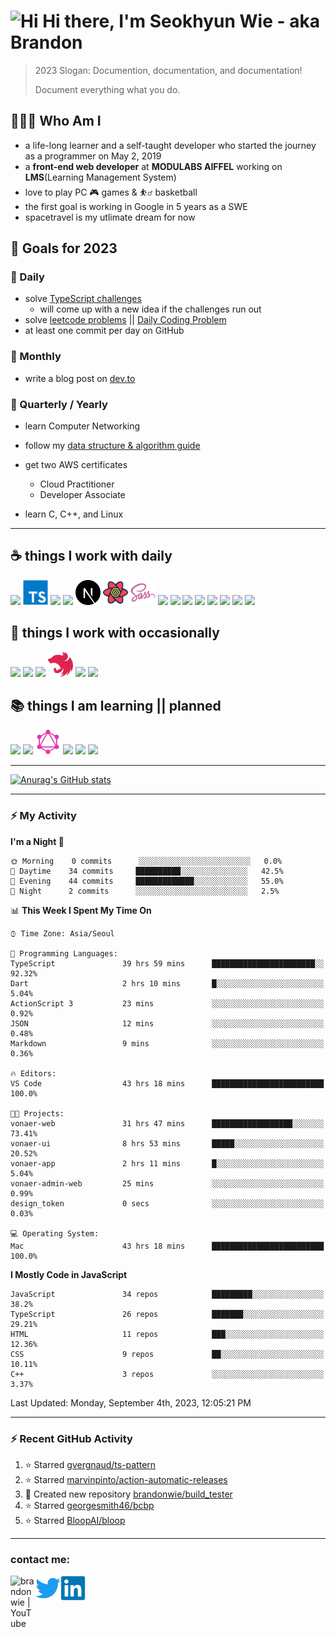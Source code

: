 # <img src='https://qpluspicture.oss-cn-beijing.aliyuncs.com/6LjjQA/Hi.gif' alt='Hi' width="24"/> Hi there, I'm Seokhyun Wie - aka Brandon

> 2023 Slogan: Documention, documentation, and documentation!
>
> Document everything what you do.

## 🧑🏻‍💻 Who Am I

- a life-long learner and a self-taught developer who started the journey as a programmer on May 2, 2019
- a **front-end web developer** at **MODULABS AIFFEL** working on **LMS**(Learning Management System)
- love to play PC 🎮 games️ \& ⛹️‍♂️ basketball
- the first goal is working in Google in 5 years as a SWE
- spacetravel is my utlimate dream for now

## 🥅 Goals for 2023

### 📅 Daily

- solve [TypeScript challenges](https://github.com/brandonwie/type-challenges)
  - will come up with a new idea if the challenges run out
- solve [leetcode problems](https://leetcode.com/problemset/all/) || [Daily Coding Problem](https://www.dailycodingproblem.com/)
- at least one commit per day on GitHub

### 📅 Monthly

- write a blog post on [dev.to](https://dev.to/brandonwie)

### 📅 Quarterly / Yearly

- learn Computer Networking
- follow my [data structure & algorithm guide](https://www.notion.so/brandonwie/How-to-Get-a-Software-Engineer-Job-at-Google-and-Other-Top-Tech-Companies-fc46fa68254449c49472c84584905409)

- get two AWS certificates

  - Cloud Practitioner
  - Developer Associate

- learn C, C++, and Linux

---

## ☕️ things I work with daily

<img src="https://cdn.jsdelivr.net/gh/devicons/devicon/icons/vscode/vscode-original.svg" width="40px"> <img src="https://raw.githubusercontent.com/devicons/devicon/master/icons/typescript/typescript-original.svg" width="40px"> <img src="https://cdn.jsdelivr.net/gh/devicons/devicon@latest/icons/javascript/javascript-original.svg" width="40px"> <img src="https://cdn.jsdelivr.net/gh/devicons/devicon@latest/icons/react/react-original.svg" width="40px"> <img src="https://raw.githubusercontent.com/devicons/devicon/master/icons/nextjs/nextjs-original.svg" width="40px"> <img src="https://raw.githubusercontent.com/AndersDJohnson/AndersDJohnson/master/images/react-query.svg" width="40px" /> <img src="https://raw.githubusercontent.com/devicons/devicon/master/icons/sass/sass-original.svg" width="40px"> <img src="https://cdn.jsdelivr.net/gh/devicons/devicon/icons/tailwindcss/tailwindcss-plain.svg" width="40px" /> <img src="https://cdn.jsdelivr.net/gh/devicons/devicon@latest/icons/git/git-original.svg" width="40px"> <img src="https://cdn.jsdelivr.net/gh/devicons/devicon/icons/github/github-original.svg" width="40px"> <img src="https://cdn.jsdelivr.net/gh/devicons/devicon/icons/amazonwebservices/amazonwebservices-original.svg" width="40px"> <img src="https://cdn.jsdelivr.net/gh/devicons/devicon/icons/bash/bash-original.svg" width="40px"> <img src="https://cdn.worldvectorlogo.com/logos/postman.svg" width="40px"> <img src="https://cdn.jsdelivr.net/gh/devicons/devicon/icons/figma/figma-original.svg" width="40px"> <img src="https://cdn.jsdelivr.net/gh/devicons/devicon/icons/slack/slack-original.svg" width="40px">

## 👾 things I work with occasionally

<img src="https://cdn.jsdelivr.net/gh/devicons/devicon/icons/jest/jest-plain.svg" width="40px"> <img src="https://cdn.jsdelivr.net/gh/devicons/devicon@latest/icons/nodejs/nodejs-plain.svg" width="40px"> <img src="https://cdn.jsdelivr.net/gh/devicons/devicon/icons/express/express-original-wordmark.svg" width="40px"> <img src="https://raw.githubusercontent.com/devicons/devicon/master/icons/nestjs/nestjs-plain.svg" width="40px">
<img src="https://cdn.jsdelivr.net/gh/devicons/devicon/icons/postgresql/postgresql-original.svg" width="40px"> <img src="https://cdn.jsdelivr.net/gh/devicons/devicon@latest/icons/mongodb/mongodb-original.svg" width="40px">

## 📚 things I am learning || planned

<img src="https://cdn.jsdelivr.net/gh/devicons/devicon/icons/dart/dart-original.svg" width="40px"> <img src="https://cdn.jsdelivr.net/gh/devicons/devicon/icons/flutter/flutter-original.svg" width="40px"> <img src="https://raw.githubusercontent.com/devicons/devicon/master/icons/graphql/graphql-plain.svg" width="40px"> <img src="https://cdn.jsdelivr.net/gh/devicons/devicon/icons/docker/docker-original.svg" width="40px"> <img src="https://cdn.jsdelivr.net/gh/devicons/devicon/icons/kubernetes/kubernetes-plain.svg" width="40px"> <img src="https://icons-for-free.com/iconfiles/png/512/cypress-1324440144114984250.png" width="40px">

---

<!-- GitHub Stats -->

[![Anurag's GitHub stats](https://github-readme-stats.vercel.app/api?username=brandonwie&show_icons=true&title_color=ffc857&icon_color=8ac926&text_color=daf7dc&bg_color=151515&hide=stars&custom_title=Brandon's GitHub Stats)](https://github.com/anuraghazra/github-readme-stats)

---

### ⚡ My Activity

<!--START_SECTION:waka-->
**I'm a Night 🦉** 

```text
🌞 Morning    0 commits      ░░░░░░░░░░░░░░░░░░░░░░░░░   0.0% 
🌆 Daytime    34 commits     ██████████░░░░░░░░░░░░░░░   42.5% 
🌃 Evening    44 commits     █████████████░░░░░░░░░░░░   55.0% 
🌙 Night      2 commits      ░░░░░░░░░░░░░░░░░░░░░░░░░   2.5%

```


📊 **This Week I Spent My Time On** 

```text
⌚︎ Time Zone: Asia/Seoul

💬 Programming Languages: 
TypeScript               39 hrs 59 mins      ███████████████████████░░   92.32% 
Dart                     2 hrs 10 mins       █░░░░░░░░░░░░░░░░░░░░░░░░   5.04% 
ActionScript 3           23 mins             ░░░░░░░░░░░░░░░░░░░░░░░░░   0.92% 
JSON                     12 mins             ░░░░░░░░░░░░░░░░░░░░░░░░░   0.48% 
Markdown                 9 mins              ░░░░░░░░░░░░░░░░░░░░░░░░░   0.36%

🔥 Editors: 
VS Code                  43 hrs 18 mins      █████████████████████████   100.0%

🐱‍💻 Projects: 
vonaer-web               31 hrs 47 mins      ██████████████████░░░░░░░   73.41% 
vonaer-ui                8 hrs 53 mins       █████░░░░░░░░░░░░░░░░░░░░   20.52% 
vonaer-app               2 hrs 11 mins       █░░░░░░░░░░░░░░░░░░░░░░░░   5.04% 
vonaer-admin-web         25 mins             ░░░░░░░░░░░░░░░░░░░░░░░░░   0.99% 
design_token             0 secs              ░░░░░░░░░░░░░░░░░░░░░░░░░   0.03%

💻 Operating System: 
Mac                      43 hrs 18 mins      █████████████████████████   100.0%

```

**I Mostly Code in JavaScript** 

```text
JavaScript               34 repos            █████████░░░░░░░░░░░░░░░░   38.2% 
TypeScript               26 repos            ███████░░░░░░░░░░░░░░░░░░   29.21% 
HTML                     11 repos            ███░░░░░░░░░░░░░░░░░░░░░░   12.36% 
CSS                      9 repos             ██░░░░░░░░░░░░░░░░░░░░░░░   10.11% 
C++                      3 repos             ░░░░░░░░░░░░░░░░░░░░░░░░░   3.37%

```



<!--END_SECTION:waka-->

<!--RECENT_ACTIVITY:last_update-->
Last Updated: Monday, September 4th, 2023, 12:05:21 PM
<!--RECENT_ACTIVITY:last_update_end-->

---

### ⚡ Recent GitHub Activity

<!--RECENT_ACTIVITY:start-->

1. ⭐ Starred [gvergnaud/ts-pattern](https://github.com/gvergnaud/ts-pattern)
2. ⭐ Starred [marvinpinto/action-automatic-releases](https://github.com/marvinpinto/action-automatic-releases)
3. 📔 Created new repository [brandonwie/build_tester](https://github.com/brandonwie/build_tester)
4. ⭐ Starred [georgesmith46/bcbp](https://github.com/georgesmith46/bcbp)
5. ⭐ Starred [BloopAI/bloop](https://github.com/BloopAI/bloop)
<!--RECENT_ACTIVITY:end-->

[youtube]: https://www.youtube.com/channel/UC7tk3UT7nn3cZNC2KBdb-4Q
[linkedin]: https://linkedin.com/in/brandonwie
[twitter]: https://twitter.com/brandonwie

---

### contact me:

[<img align="left" alt="brandonwie | YouTube" width="40px" src="https://iconape.com/wp-content/png_logo_vector/youtube-social-white-squircle.png" />][youtube] [<img align="left" alt="brandonwie | Twitter" width="40px" src="https://raw.githubusercontent.com/devicons/devicon/master/icons/twitter/twitter-original.svg" />][twitter] [<img align="left" alt="brandonwie | LinkedIn" width="40px" src="https://raw.githubusercontent.com/devicons/devicon/master/icons/linkedin/linkedin-original.svg" />][linkedin]
